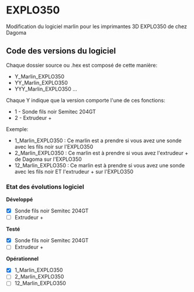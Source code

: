 # EXPLO350

Modification du logiciel marlin pour les imprimantes 3D EXPLO350 de chez Dagoma

## Code des versions du logiciel

Chaque dossier source ou .hex est composé de cette manière:

- Y_Marlin_EXPLO350
- YY_Marlin_EXPLO350
- YYY_Marlin_EXPLO350
...

Chaque Y indique que la version comporte l'une de ces fonctions:

- 1 - Sonde fils noir Semitec 204GT
- 2 - Extrudeur +

Exemple:

- 1_Marlin_EXPLO350 : Ce marlin est a prendre si vous avez une sonde avec les fils noir sur l'EXPLO350
- 2_Marlin_EXPLO350 : Ce marlin est à prendre si vous avez l'extrudeur + de Dagoma sur l'EXPLO350
- 12_Marlin_EXPLO350 : Ce marlin est à prendre si vous avez une sonde avec les fils noir ET l'extrudeur + sur l'EXPLO350

### Etat des évolutions logiciel

**Développé**
- [X] Sonde fils noir Semitec 204GT
- [ ] Extrudeur +

**Testé**

- [X] Sonde fils noir Semitec 204GT
- [ ] Extrudeur +

**Opérationnel**
- [X] 1_Marlin_EXPLO350
- [ ] 2_Marlin_EXPLO350
- [ ] 12_Marlin_EXPLO350

